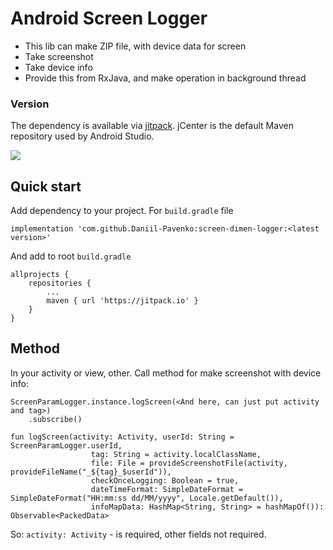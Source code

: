 # Android Screen Logger

* This lib can make ZIP file, with device data for screen
* Take screenshot
* Take device info
* Provide this from RxJava, and make operation in background thread

### Version
The dependency is available via [jitpack](a).
jCenter is the default Maven repository used by Android Studio.

[![](https://jitpack.io/v/Daniil-Pavenko/screen-dimen-logger.svg)](https://jitpack.io/#Daniil-Pavenko/screen-dimen-logger)

## Quick start

Add dependency to your project. For `build.gradle` file

```
implementation 'com.github.Daniil-Pavenko:screen-dimen-logger:<latest version>'
```

And add to root `build.gradle`
```
allprojects {
    repositories {
        ...
        maven { url 'https://jitpack.io' }
    }
}
```

## Method
In your activity or view, other. Call method for make screenshot with device info:
```
ScreenParamLogger.instance.logScreen(<And here, can just put activity and tag>)
    .subscribe()
```

```
fun logScreen(activity: Activity, userId: String = ScreenParamLogger.userId,
                  tag: String = activity.localClassName,
                  file: File = provideScreenshotFile(activity, provideFileName("_${tag}_$userId")),
                  checkOnceLogging: Boolean = true,
                  dateTimeFormat: SimpleDateFormat = SimpleDateFormat("HH:mm:ss dd/MM/yyyy", Locale.getDefault()),
                  infoMapData: HashMap<String, String> = hashMapOf()): Observable<PackedData> 
```

So:
`activity: Activity` - is required, other fields not required.
